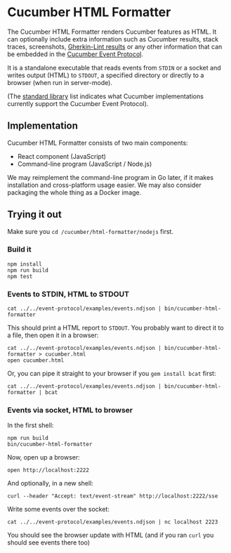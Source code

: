 # Cucumber HTML Formatter

The Cucumber HTML Formatter renders Cucumber features as HTML. It can optionally include
extra information such as Cucumber results, stack traces, screenshots,
[Gherkin-Lint results](../../gherkin-lint/README.md) or any other information that can be embedded
in the [Cucumber Event Protocol](../event-protocol/README.md).

It is a standalone executable that reads events from `STDIN` or a socket and
writes output (HTML) to `STDOUT`, a specified directory or directly to a browser
(when run in server-mode).

(The [standard library](../docs/standard-library.adoc#implementations) list indicates
what Cucumber implementations currently support the Cucumber Event Protocol).

## Implementation

Cucumber HTML Formatter consists of two main components:

* React component (JavaScript)
* Command-line program (JavaScript / Node.js)

We may reimplement the command-line program in Go later, if it makes installation
and cross-platform usage easier. We may also consider packaging the whole thing
as a Docker image.

## Trying it out

Make sure you `cd /cucumber/html-formatter/nodejs` first.

### Build it

    npm install
    npm run build
    npm test

### Events to STDIN, HTML to STDOUT

    cat ../../event-protocol/examples/events.ndjson | bin/cucumber-html-formatter

This should print a HTML report to `STDOUT`. You probably want to direct it to a file, then
open it in a browser:

    cat ../../event-protocol/examples/events.ndjson | bin/cucumber-html-formatter > cucumber.html
    open cucumber.html

Or, you can pipe it straight to your browser if you `gem install bcat` first:

    cat ../../event-protocol/examples/events.ndjson | bin/cucumber-html-formatter | bcat

### Events via socket, HTML to browser

In the first shell:

    npm run build
    bin/cucumber-html-formatter

Now, open up a browser:

    open http://localhost:2222

And optionally, in a new shell:

    curl --header "Accept: text/event-stream" http://localhost:2222/sse

Write some events over the socket:

    cat ../../event-protocol/examples/events.ndjson | nc localhost 2223

You should see the browser update with HTML (and if you ran `curl` you should see events there too)
